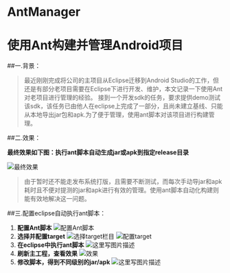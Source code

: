 # AntManager
# 使用Ant构建并管理Android项目

##一.背景：
> 最近刚刚完成将公司的主项目从Eclipse迁移到Android Studio的工作，但还是有部分老项目需要在Eclipse下进行开发、维护，本文记录一下使用Ant对老项目进行管理的经验。
> 接到一个开发sdk的任务，要求提供demo测试该sdk，该任务已由他人在eclipse上完成了一部分，且尚未建立基线、只能从本地导出jar包和apk.为了便于管理，使用ant脚本对该项目进行构建管理。

##二.效果：

  **最终效果如下图：执行ant脚本自动生成jar或apk到指定release目录**

![最终效果](http://img.blog.csdn.net/20170317001848189?watermark/2/text/aHR0cDovL2Jsb2cuY3Nkbi5uZXQvdTAxMTM3MDM5MA==/font/5a6L5L2T/fontsize/400/fill/I0JBQkFCMA==/dissolve/70/gravity/SouthEast)
> 由于暂时还不能走发布系统打版，且需要不断测试，而每次手动导jar和apk耗时且不便对提测的jar和apk进行有效的管理。使用ant脚本自动化构建则能有效地解决这一问题。

##三.配置eclipse自动执行ant脚本：
 1. **配置Ant脚本**
 ![配置Ant脚本](http://img.blog.csdn.net/20170317001721874?watermark/2/text/aHR0cDovL2Jsb2cuY3Nkbi5uZXQvdTAxMTM3MDM5MA==/font/5a6L5L2T/fontsize/400/fill/I0JBQkFCMA==/dissolve/70/gravity/SouthEast)
 2. **选择并配置target**
 ![选择target栏目](http://img.blog.csdn.net/20170317003522758?watermark/2/text/aHR0cDovL2Jsb2cuY3Nkbi5uZXQvdTAxMTM3MDM5MA==/font/5a6L5L2T/fontsize/400/fill/I0JBQkFCMA==/dissolve/70/gravity/SouthEast)
 ![配置target](http://img.blog.csdn.net/20170317003609759?watermark/2/text/aHR0cDovL2Jsb2cuY3Nkbi5uZXQvdTAxMTM3MDM5MA==/font/5a6L5L2T/fontsize/400/fill/I0JBQkFCMA==/dissolve/70/gravity/SouthEast)
 3. **在eclipse中执行ant脚本**
 ![这里写图片描述](http://img.blog.csdn.net/20170317003701635?watermark/2/text/aHR0cDovL2Jsb2cuY3Nkbi5uZXQvdTAxMTM3MDM5MA==/font/5a6L5L2T/fontsize/400/fill/I0JBQkFCMA==/dissolve/70/gravity/SouthEast)
 4. **刷新主工程，查看效果**
 ![效果](http://img.blog.csdn.net/20170317003757808?watermark/2/text/aHR0cDovL2Jsb2cuY3Nkbi5uZXQvdTAxMTM3MDM5MA==/font/5a6L5L2T/fontsize/400/fill/I0JBQkFCMA==/dissolve/70/gravity/SouthEast)
 5. **修改脚本，得到不同级别的jar/apk**
 ![这里写图片描述](http://img.blog.csdn.net/20170317003911951?watermark/2/text/aHR0cDovL2Jsb2cuY3Nkbi5uZXQvdTAxMTM3MDM5MA==/font/5a6L5L2T/fontsize/400/fill/I0JBQkFCMA==/dissolve/70/gravity/SouthEast)

